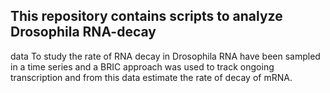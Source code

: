 ## This repository contains scripts to analyze Drosophila RNA-decay
data To study the rate of RNA decay in Drosophila RNA have been
sampled in a time series and a BRIC approach was used to track ongoing
transcription and from this data estimate the rate of decay of mRNA. 
